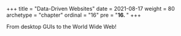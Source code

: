 +++
title = "Data-Driven Websites"
date = 2021-08-17
weight = 80
archetype = "chapter"
ordinal = "16"
pre = "<b>16.  </b>"
+++


From desktop GUIs to the World Wide Web!
